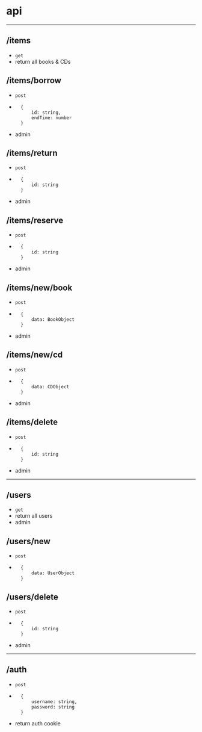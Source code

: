 # api

---

## /items

* `get`
* return all books & CDs

## /items/borrow

* `post`

* ```
    {
    	id: string,
        endTime: number
    }
    ```

* admin

## /items/return

* `post`

* ```
    {
    	id: string
    }
    ```

* admin

## /items/reserve
* `post`
* ```
    {
    	id: string
    }
    ```
* admin

## /items/new/book

* `post`

* ```
    {
    	data: BookObject
    }
    ```
* admin

## /items/new/cd

* `post`

* ```
    {
    	data: CDObject
    }
    ```
* admin

## /items/delete

* `post`

* ```
    {
    	id: string
    }
    ```
* admin

---

## /users

* `get`
* return all users
* admin

## /users/new

* `post`

* ```
    {
    	data: UserObject
    }
    ```

## /users/delete

* `post`

* ```
    {
    	id: string
    }
    ```

* admin

---

## /auth

* `post`

* ```
    {
    	username: string,
    	password: string
    }
    ```

* return auth cookie
